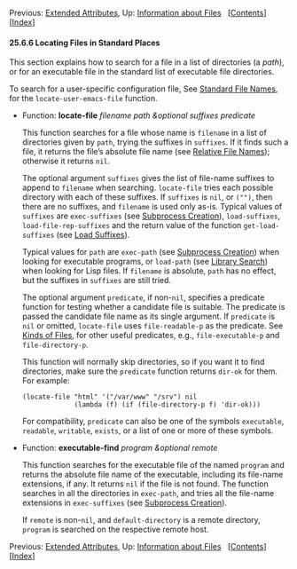 <!-- This is the GNU Emacs Lisp Reference Manual
corresponding to Emacs version 27.2.

Copyright (C) 1990-1996, 1998-2021 Free Software Foundation,
Inc.

Permission is granted to copy, distribute and/or modify this document
under the terms of the GNU Free Documentation License, Version 1.3 or
any later version published by the Free Software Foundation; with the
Invariant Sections being "GNU General Public License," with the
Front-Cover Texts being "A GNU Manual," and with the Back-Cover
Texts as in (a) below.  A copy of the license is included in the
section entitled "GNU Free Documentation License."

(a) The FSF's Back-Cover Text is: "You have the freedom to copy and
modify this GNU manual.  Buying copies from the FSF supports it in
developing GNU and promoting software freedom." -->

<!-- Created by GNU Texinfo 6.7, http://www.gnu.org/software/texinfo/ -->

Previous: [Extended Attributes](Extended-Attributes.html), Up: [Information about Files](Information-about-Files.html)   \[[Contents](index.html#SEC_Contents "Table of contents")]\[[Index](Index.html "Index")]

#### 25.6.6 Locating Files in Standard Places

This section explains how to search for a file in a list of directories (a *path*), or for an executable file in the standard list of executable file directories.

To search for a user-specific configuration file, See [Standard File Names](Standard-File-Names.html), for the `locate-user-emacs-file` function.

*   Function: **locate-file** *filename path \&optional suffixes predicate*

    This function searches for a file whose name is `filename` in a list of directories given by `path`, trying the suffixes in `suffixes`. If it finds such a file, it returns the file’s absolute file name (see [Relative File Names](Relative-File-Names.html)); otherwise it returns `nil`.

    The optional argument `suffixes` gives the list of file-name suffixes to append to `filename` when searching. `locate-file` tries each possible directory with each of these suffixes. If `suffixes` is `nil`, or `("")`, then there are no suffixes, and `filename` is used only as-is. Typical values of `suffixes` are `exec-suffixes` (see [Subprocess Creation](Subprocess-Creation.html)), `load-suffixes`, `load-file-rep-suffixes` and the return value of the function `get-load-suffixes` (see [Load Suffixes](Load-Suffixes.html)).

    Typical values for `path` are `exec-path` (see [Subprocess Creation](Subprocess-Creation.html)) when looking for executable programs, or `load-path` (see [Library Search](Library-Search.html)) when looking for Lisp files. If `filename` is absolute, `path` has no effect, but the suffixes in `suffixes` are still tried.

    The optional argument `predicate`, if non-`nil`, specifies a predicate function for testing whether a candidate file is suitable. The predicate is passed the candidate file name as its single argument. If `predicate` is `nil` or omitted, `locate-file` uses `file-readable-p` as the predicate. See [Kinds of Files](Kinds-of-Files.html), for other useful predicates, e.g., `file-executable-p` and `file-directory-p`.

    This function will normally skip directories, so if you want it to find directories, make sure the `predicate` function returns `dir-ok` for them. For example:

        (locate-file "html" '("/var/www" "/srv") nil
                     (lambda (f) (if (file-directory-p f) 'dir-ok)))

    For compatibility, `predicate` can also be one of the symbols `executable`, `readable`, `writable`, `exists`, or a list of one or more of these symbols.

<!---->

*   Function: **executable-find** *program \&optional remote*

    This function searches for the executable file of the named `program` and returns the absolute file name of the executable, including its file-name extensions, if any. It returns `nil` if the file is not found. The function searches in all the directories in `exec-path`, and tries all the file-name extensions in `exec-suffixes` (see [Subprocess Creation](Subprocess-Creation.html)).

    If `remote` is non-`nil`, and `default-directory` is a remote directory, `program` is searched on the respective remote host.

Previous: [Extended Attributes](Extended-Attributes.html), Up: [Information about Files](Information-about-Files.html)   \[[Contents](index.html#SEC_Contents "Table of contents")]\[[Index](Index.html "Index")]
